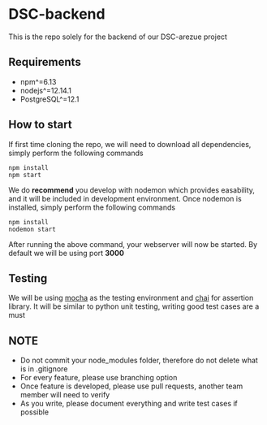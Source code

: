 # DSC-backend
This is the repo solely for the backend of our DSC-arezue project

## Requirements
- npm^=6.13
- nodejs^=12.14.1
- PostgreSQL^=12.1

## How to start
If first time cloning the repo, we will need to download all dependencies, simply perform the following commands
```
npm install
npm start
```
We do **recommend** you develop with nodemon which provides easability, and it will be included in development environment.
Once nodemon is installed, simply perform the following commands
```
npm install
nodemon start
```
After running the above command, your webserver will now be started. By default we will be using port **3000**
## Testing
We will be using [mocha](https://mochajs.org/) as the testing environment and [chai](https://www.chaijs.com/) for assertion library. It will be similar to python unit testing, writing good test cases are a must

## NOTE
- Do not commit your node_modules folder, therefore do not delete what is in .gitignore
- For every feature, please use branching option
- Once feature is developed, please use pull requests, another team member will need to verify
- As you write, please document everything and write test cases if possible
